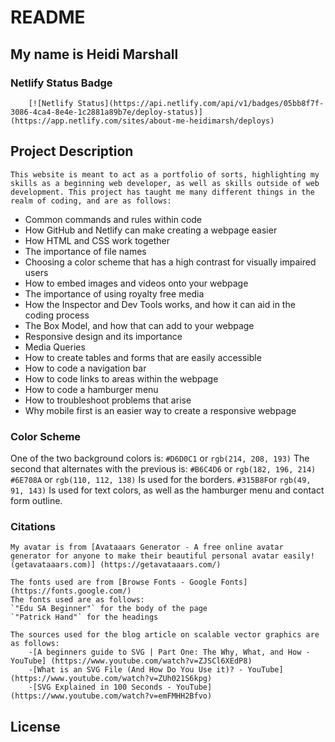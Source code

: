 # README

## My name is Heidi Marshall

### Netlify Status Badge
        [![Netlify Status](https://api.netlify.com/api/v1/badges/05bb8f7f-3086-4ca4-8e4e-1c2881a89b7e/deploy-status)](https://app.netlify.com/sites/about-me-heidimarsh/deploys)

## Project Description

    This website is meant to act as a portfolio of sorts, highlighting my skills as a beginning web developer, as well as skills outside of web development. This project has taught me many different things in the realm of coding, and are as follows:

-	Common commands and rules within code
-	How GitHub and Netlify can make creating a webpage easier
-	How HTML and CSS work together
-	The importance of file names
-	Choosing a color scheme that has a high contrast for visually impaired users
-	How to embed images and videos onto your webpage
-	The importance of using royalty free media
-	How the Inspector and Dev Tools works, and how it can aid in the coding process
-	The Box Model, and how that can add to your webpage
-	Responsive design and its importance
-	Media Queries
-	How to create tables and forms that are easily accessible
-	How to code a navigation bar
-	How to code links to areas within the webpage
-	How to code a hamburger menu
-	How to troubleshoot problems that arise
-	Why mobile first is an easier way to create a responsive webpage

### Color Scheme

 One of the two background colors is: `#D6D0C1` or `rgb(214, 208, 193)`
 The second that alternates with the previous is: `#B6C4D6` or `rgb(182, 196, 214)`
 `#6E708A` or `rgb(110, 112, 138)` Is used for the borders.
 `#315B8F`or `rgb(49, 91, 143)` Is used for text colors, as well as the hamburger menu and contact form outline.

### Citations

    My avatar is from [Avataaars Generator - A free online avatar generator for anyone to make their beautiful personal avatar easily! (getavataaars.com)] (https://getavataaars.com/)

    The fonts used are from [Browse Fonts - Google Fonts] (https://fonts.google.com/)
    The fonts used are as follows:
    `"Edu SA Beginner"` for the body of the page
    `"Patrick Hand"` for the headings

    The sources used for the blog article on scalable vector graphics are as follows:
        -[A beginners guide to SVG | Part One: The Why, What, and How - YouTube] (https://www.youtube.com/watch?v=ZJSCl6XEdP8)
        -[What is an SVG File (And How Do You Use it)? - YouTube] (https://www.youtube.com/watch?v=ZUh021S6kpg)
        -[SVG Explained in 100 Seconds - YouTube] (https://www.youtube.com/watch?v=emFMHH2Bfvo)


## License 

